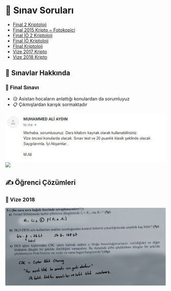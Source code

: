 # 📃 Sınav Soruları

<!--YPackage.YGitbookIntegration-tarafından-otomatik-oluşturulmuştur-->

- [Final 2 Kriptoloji](Final%202%20Kriptoloji.pdf)
- [Final 2015 Kripto ~ Fotokopici](Final%202015%20Kripto%20~%20Fotokopici.pdf)
- [Final İÖ 2 Kriptoloji](Final%20%C4%B0%C3%96%202%20Kriptoloji.pdf)
- [Final İÖ Kriptoloji](Final%20%C4%B0%C3%96%20Kriptoloji.pdf)
- [Fİnal Kriptoloji](F%C4%B0nal%20Kriptoloji.pdf)
- [Vize 2017 Kripto](Vize%202017%20Kripto.pdf)
- [Vize 2018 Kripto](Vize%202018%20Kripto.pdf)

<!--YPackage.YGitbookIntegration-tarafından-otomatik-oluşturulmuştur-->

## 📢 Sınavlar Hakkında

### 📅 Final Sınavı

- 😥 Asistan hocaların anlattığı konulardan da sorumluyuz
- 📋 Çıkmışlardan karışık sormaktadır


![](../../../res/final_hakkinda2.png)
![](../../../res/final_hakkında.png)

## ✍ Öğrenci Çözümleri

### 📅 Vize 2018

![](../../../res/kripto_vize.png)
